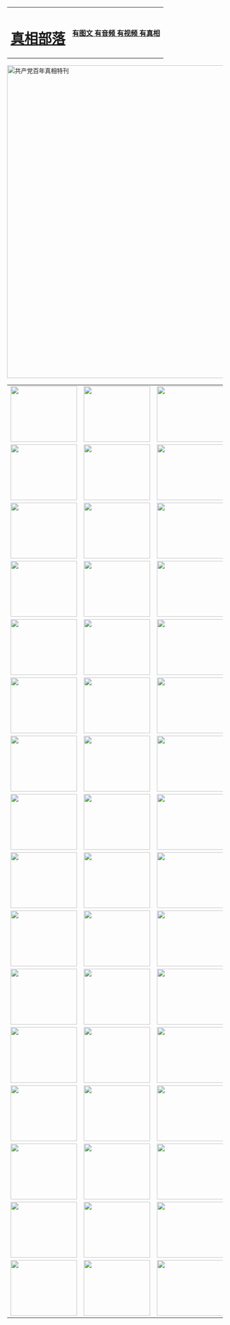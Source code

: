 <table>
<tr>

<td>
	<H1><a href="http://b21.socuro.com/zx/">真相部落</a></H1>
</td>
<td>
	<H4><a href="http://b21.socuro.com/zx/">有图文 有音频 有视频 有真相</a></H4>
</td>
</tr>
</table>

 <div ><a href="http://b21.socuro.com/zx/bngcd/"><img src="http://b21.socuro.com/zx/bngcd/gcdbnzx.jpg" width="730"  border="0" alt="共产党百年真相特刊"></a></div>

<table>
<tr>
	<td><a href="http://n56.wovensphere.com/xtr/107/"><img  src ="http://n56.wovensphere.com/pic/2017/02/107.jpg" width="155px" height="130px"></a></td>
	<td><a href="http://n56.wovensphere.com/xtr/829/"><img src ="http://n56.wovensphere.com/pic/2017/02/829.jpg" width="155px" height="130px"></a></td>
	<td><a href="http://n56.wovensphere.com/xtr/69/"><img  src ="http://n56.wovensphere.com/pic/2017/02/69.jpg" width="155px" height="130px"></a></td>
	<td><a href="http://n56.wovensphere.com/xtr/99/"><img  src ="http://n56.wovensphere.com/pic/2017/02/99.jpg" width="155px" height="130px"></a></td>
</tr>
<tr>
	<td><a href="http://n56.wovensphere.com/xtr/40/"><img  src ="http://n56.wovensphere.com/pic/2017/02/40.jpg" width="155px" height="130px"></a></td>
	<td><a href="http://n56.wovensphere.com/xtr/20/"><img  src ="http://n56.wovensphere.com/pic/2017/02/20.jpg" width="155px" height="130px"></a></td>
	<td><a href="http://n56.wovensphere.com/xtr/81/"><img  src ="http://n56.wovensphere.com/pic/2017/02/81.jpg" width="155px" height="130px"></a></td>
	<td><a href="http://n56.wovensphere.com/xtr/2/"><img  src ="http://n56.wovensphere.com/pic/2017/02/2.jpg" width="155px" height="130px"></a></td>
</tr>
<tr>
	<td><a href="http://n56.wovensphere.com/xtr/86/"><img  src ="http://n56.wovensphere.com/pic/2017/02/86.jpg" width="155px" height="130px"></a></td>
	<td><a href="http://n56.wovensphere.com/xtr/109/"><img  src ="http://n56.wovensphere.com/pic/2017/02/109.jpg" width="155px" height="130px"></a></td>
	<td><a href="http://n56.wovensphere.com/xtr/1378/"><img  src ="http://n56.wovensphere.com/pic/2017/02/1378.jpg" width="155px" height="130px"></a></td>
	<td><a href="http://n56.wovensphere.com/xtr/57/"><img  src ="http://n56.wovensphere.com/pic/2017/02/57.jpg" width="155px" height="130px"></a></td>
</tr>
<tr>
	<td><a href="http://n56.wovensphere.com/xtr/1219/"><img  src ="http://n56.wovensphere.com/pic/2017/02/1219.jpg" width="155px" height="130px"></a></td>
	<td><a href="http://n56.wovensphere.com/xtr/1220/"><img  src ="http://n56.wovensphere.com/pic/2017/02/1220.jpg" width="155px" height="130px"></a></td>
	<td><a href="http://n56.wovensphere.com/xtr/1221/"><img  src ="http://n56.wovensphere.com/pic/2017/02/1221.jpg" width="155px" height="130px"></a></td>
	<td><a href="http://n56.wovensphere.com/xtr/51/"><img  src ="http://n56.wovensphere.com/pic/2017/02/51.jpg" width="155px" height="130px"></a></td>
</tr>
<tr>
	<td><a href="http://n56.wovensphere.com/xtr/1055/"><img  src ="http://n56.wovensphere.com/pic/2017/02/1055.jpg" width="155px" height="130px"></a></td>
	<td><a href="http://n56.wovensphere.com/xtr/611/"><img  src ="http://n56.wovensphere.com/pic/2017/02/611.jpg" width="155px" height="130px"></a></td>
	<td><a href="http://n56.wovensphere.com/xtr/1121/"><img  src ="http://n56.wovensphere.com/pic/2017/02/1121.jpg" width="155px" height="130px"></a></td>
	<td><a href="http://n56.wovensphere.com/xtr/610/"><img  src ="http://n56.wovensphere.com/pic/2017/02/610.jpg" width="155px" height="130px"></a></td>
</tr>
<tr>
	<td><a href="http://n56.wovensphere.com/xtr/1128/"><img  src ="http://n56.wovensphere.com/pic/2017/02/1128.jpg" width="155px" height="130px"></a></td>
	<td><a href="http://n56.wovensphere.com/xtr/1395/"><img  src ="http://n56.wovensphere.com/pic/2017/02/1406.jpg" width="155px" height="130px"></a></td>
	<td><a href="http://n56.wovensphere.com/xtr/1407/"><img  src ="http://n56.wovensphere.com/pic/2017/02/1407.jpg" width="155px" height="130px"></a></td>
	<td><a href="http://n56.wovensphere.com/xtr/934/"><img  src ="http://n56.wovensphere.com/pic/2017/02/934.jpg" width="155px" height="130px"></a></td>
</tr>
<tr>
	<td><a href="http://n56.wovensphere.com/xtr/641/"><img  src ="http://n56.wovensphere.com/pic/2017/02/641.jpg" width="155px" height="130px"></a></td>
	<td><a href="http://n56.wovensphere.com/xtr/949/"><img  src ="http://n56.wovensphere.com/pic/2017/02/949.jpg" width="155px" height="130px"></a></td>
	<td><a href="http://n56.wovensphere.com/xtr/112/"><img  src ="http://n56.wovensphere.com/pic/2017/02/112.jpg" width="155px" height="130px"></a></td>
	<td><a href="http://n56.wovensphere.com/xtr/812/"><img  src ="http://n56.wovensphere.com/pic/2017/02/812.jpg" width="155px" height="130px"></a></td>
</tr>
<tr>
	<td><a href="http://n56.wovensphere.com/xtr/103/"><img  src ="http://n56.wovensphere.com/pic/2017/02/103.jpg" width="155px" height="130px"></a></td>
	<td><a href="http://n56.wovensphere.com/xtr/3/"><img  src ="http://n56.wovensphere.com/pic/2017/02/3.jpg" width="155px" height="130px"></a></td>
	<td><A href="http://n56.wovensphere.com/mp4/zx/2015/11/Lkmtt.mp4" target="_blank" title="莲开满天庭"><img  src="http://n56.wovensphere.com/pic/2015/11/Lkmtt3480_jssor.jpg"  width="155px" height="130px"></A></td>
	<td><A href="http://n56.wovensphere.com/mp4/zx/2015/11/2013513.mp4" target="_blank" title="飞旋的法轮"><img  src="http://n56.wovensphere.com/pic/2015/11/falun480_jssor.jpg"  width="155px" height="130px"></A></td>
</tr>
<tr>
	<td><A href="http://n56.wovensphere.com/mp4/zx/2015/11/NYParade.mp4" target="_blank" title="2004年4月10日法轮功纽约大游行"><img  src="http://n56.wovensphere.com/pic/2015/11/nyparade480_jssor.jpg"  width="155px" height="130px"></A></td>
	<td><A href="http://n56.wovensphere.com/mp4/news617/2015/05/WEB_s28093.mp4" target="_blank" title="2015年世界法轮大法日特别报导"><img  src="http://n56.wovensphere.com/pic/2015/11/p6752711a666997037_jssor.jpg"  width="155px" height="130px"></A></td>
	<td><A href="http://n56.wovensphere.com/mp4/news829/2015/11/30211_326650.mp4" target="_blank" title="沧州绑架案连审四天 民众抹泪称审好人"><img  src="http://n56.wovensphere.com/pic/2015/11/changzhou2480_jssor.jpg"  width="155px" height="130px"></A></td>
	<td><A href="http://n56.wovensphere.com/mp4/mhph/2015/10/changzhou.mp4" target="_blank" title="沧州真相--狮城血泪"><img  src="http://n56.wovensphere.com/pic/2015/11/changzhou480_jssor.jpg"  width="155px" height="130px"></A></td>
</tr>
<tr>
	<td><A href="http://n56.wovensphere.com/mp4/mhjd/mhjd_55.mp4" target="_blank" title="正义律师与无罪辩护"><img  src="http://n56.wovensphere.com/pic/2015/11/wzbh480_jssor.jpg"  width="155px" height="130px"></A></td>
	<td><A href="http://n56.wovensphere.com/mp4/zx/2015/11/layerkcs.mp4" target="_blank" title="中国的良心--高智晟律师"><img  src="http://n56.wovensphere.com/pic/2015/11/layerkcs2480_jssor.jpg"  width="155px" height="130px"></A></td>
	<td><A href="http://n56.wovensphere.com/mp4/mhph/2015/10/szxl.mp4" target="_blank" title="神州血泪--北京、大庆、广东、哈尔滨"><img  src="http://n56.wovensphere.com/pic/2015/11/szxl480_jssor.jpg"  width="155px" height="130px"></A></td>
	<td><A href="http://n56.wovensphere.com/mp4/zx/2015/11/TangShanFFXS.mp4" target="_blank" title="真相纪录片：凤凰新生"><img  src="http://n56.wovensphere.com/pic/2015/11/fhxs2480_jssor.jpg"  width="155px" height="130px"></A></td>
</tr>
<tr>
	<td><A href="http://n56.wovensphere.com/mp4/zx/2015/11/jidong.mp4" target="_blank" title="冀东监狱的罪恶"><img  src="http://n56.wovensphere.com/pic/2015/11/jidong480_jssor.jpg"  width="155px" height="130px"></A></td>
	<td><A href="http://n56.wovensphere.com/mp4/mhph/2015/10/tangshan.mp4" target="_blank" title="凤凰血泪"><img  src="http://n56.wovensphere.com/pic/2015/11/tangshan480_jssor.jpg"  width="155px" height="130px"></A>
					</div></td>
	<td>	<A href="http://n56.wovensphere.com/mp4/mhph/2015/10/zfxtzxl.mp4" target="_blank" title="政法系统罪行录--唐山篇"><img  src="http://n56.wovensphere.com/pic/2015/11/zfxtzxl480_jssor.jpg"  width="155px" height="130px"></A></td>
	<td><A href="http://n56.wovensphere.com/mp4/mhph/2015/10/QDBG.mp4" target="_blank" title="青岛悲歌"><img  src="http://n56.wovensphere.com/pic/2015/10/qdbg2480_jssor.jpg"  width="155px" height="130px"></A></td>
</tr>
<tr>
	<td><A href="http://n56.wovensphere.com/mp4/mhph/2015/10/huludao.mp4" target="_blank" title="葫芦岛永恒的见证"><img  src="http://n56.wovensphere.com/pic/2015/10/huludao480_jssor.jpg"  width="155px" height="130px"></A></td>
	<td><A href="http://n56.wovensphere.com/mp4/mhph/2015/10/qbzx.mp4" target="_blank" title="湖畔泉边听真相-济南泉城的传奇"><img  src="http://n56.wovensphere.com/pic/2015/10/hupan480_jssor.jpg"  width="155px" height="130px"></A></td>
	<td><A href="http://n56.wovensphere.com/mp4/mhph/2015/10/baoding_dvd_v2.mp4" target="_blank" title="燕赵悲歌"><img  src="http://n56.wovensphere.com/pic/2015/10/yzbg480_jssor.jpg"  width="155px" height="130px"></A></td>
	<td><A href="http://n56.wovensphere.com/mp4/zx/2015/11/meihuashi_complete_ED2.0.mp4" target="_blank" title="梅花诗完整版"><img  src="http://n56.wovensphere.com/pic/2015/11/mhs480_jssor.jpg"  width="155px" height="130px"></A></td>
</tr>
<tr>
	<td><A href="http://n56.wovensphere.com/mp4/zx/2015/11/fengbei512k.mp4" target="_blank" title="丰碑"><img  src="http://n56.wovensphere.com/pic/2015/11/fongbei480_jssor.jpg"  width="155px" height="130px"></A></td>
	<td><A href="http://n56.wovensphere.com/mp4/zx/2015/11/fytdxComplete.mp4" target="_blank" title="风雨天地行全集"><img  src="http://n56.wovensphere.com/pic/2015/11/fytdxWhite480_jssor.jpg"  width="155px" height="130px"></A></td>
	<td><A href="http://n56.wovensphere.com/mp4/zx/2015/11/JianZheng.mp4" target="_blank" title="见证"><img  src="http://n56.wovensphere.com/pic/2015/11/witness480_jssor.jpg"  width="155px" height="130px"></A></td>
	<td><A href="http://n56.wovensphere.com/mp4/mhph/2015/10/hcym.mp4" target="_blank" title="红朝阴谋"><img  src="http://n56.wovensphere.com/pic/2015/10/hcym480_jssor.jpg"  width="155px" height="130px"></A></td>
</tr>
<tr>
	<td><A href="http://n56.wovensphere.com/mp4/zx/2015/11/zfzxPalV3.mp4" target="_blank" title="是自焚还是骗局"><img  src="http://n56.wovensphere.com/pic/2015/11/zfzx4805_jssor.jpg"  width="155px" height="130px"></A></td>
	<td><A href="http://n56.wovensphere.com/mp4/zx/2015/11/lsdspMsyTd.mp4" target="_blank" title="历史的审判"><img  src="http://n56.wovensphere.com/pic/2015/11/lsdsp480_jssor.jpg"  width="155px" height="130px"></A></td>
	<td><A href="http://n56.wovensphere.com/mp4/news886/2015/11/concat886.mp4" target="_blank" title="一周全球控告江泽民"><img  src="http://n56.wovensphere.com/pic/2015/11/news886480_jssor.jpg"  width="155px" height="130px"></A></td>
	<td><A href="http://n56.wovensphere.com/mp4/news1378/2014/08/CQSD_s0_e4_v2_i0-CQSD_4-video.mp4" target="_blank" title="欧洲的抉择"><img  src="http://n56.wovensphere.com/pic/2015/11/p5143421a564166643-ss_jssor.jpg"  width="155px" height="130px"></A></td>
</tr>
<tr>
	<td><A href="http://n56.wovensphere.com/mp4/zx/2015/11/hk20150720parade.mp4" target="_blank" title="港法轮功反迫害大游行 大陆游客震撼"><img  src="http://n56.wovensphere.com/pic/2015/11/281098-ss_jssor.jpg"  width="155px" height="130px"></A></td>
	<td><A href="http://n56.wovensphere.com/mp4/zx/2015/11/20150720hkParade512k.mp4" target="_blank" title="香港法轮功720游行声援诉江潮"><img  src="http://n56.wovensphere.com/pic/2015/11/2015720parade480_jssor.jpg"  width="155px" height="130px"></A></td>
	<td><A href="http://n56.wovensphere.com/mp4/zx/2015/11/hktdc512.mp4" target="_blank" title="香港退党潮"><img  src="http://n56.wovensphere.com/pic/2015/11/hktdc480_jssor.jpg"  width="155px" height="130px"></A></td>
	<td><A href="http://n56.wovensphere.com/mp4/news413/2015/11/concat413.mp4" target="_blank" title="本月退党精选"><img  src="http://n56.wovensphere.com/pic/2015/11/tuidang480_jssor.jpg"  width="155px" height="130px"></A></td>
</tr>
<tr>
	<td><A href="http://n56.wovensphere.com/mp4/news823/2015/11/TSZG_British_1_QA_A_TSZG-61-1_XinHaoNianZuoZh_P617180.mp4" target="_blank" title="辛灏年：纪念《九评共产党》发表十周年演讲"><img  src="http://n56.wovensphere.com/pic/2015/11/xhn9p10480_jssor.jpg"  width="155px" height="130px"></A></td>
	<td><A href="http://n56.wovensphere.com/mp4/news57/2015/11/JPGCD8.mp4" target="_blank" title="【九评之八】评中国共产党的邪教本质"><img  src="http://n56.wovensphere.com/pic/2015/11/9pkcd8p480_jssor.jpg"  width="155px" height="130px"></A></td>
	<td><A href="http://n56.wovensphere.com/mp4/other/kao.Chih.Sheng_story.mp4"  target="_blank" title="超越恐惧:高智晟的故事"				style="font-size:20px;"><img src="http://n56.wovensphere.com/pic/2016/12/GZS201408070902.jpg"  width="155px" height="130px">
						</A></td>
	<td><A href="http://n56.wovensphere.com/mp4/zx/2016/11/oh10yearsInv.mp4"  target="_blank" title="纪录片《活摘 十年调查》完整版" style="font-size:20px;"><img src="http://n56.wovensphere.com/pic/2016/11/10yearsOHinv.jpg"  width="155px" height="130px">
						</A></td>
</tr>
</table>


